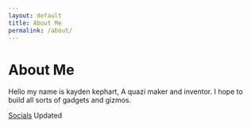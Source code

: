 ```yaml
---
layout: default
title: About Me
permalink: /about/
---
```


# About Me

Hello my name is kayden kephart, A quazi maker and inventor. I hope to build all sorts of gadgets and gizmos.


[Socials](/socials.md)
Updated 
